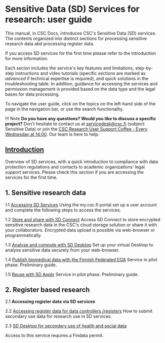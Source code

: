 # Sensitive Data (SD) Services for research: user guide

This manual, in CSC Docs, introduces CSC's Sensitive Data (SD) services. The contents organized into distinct sections for processing sensitive research data abd processing register data. 

If you access SD services for the first time please refer to the introduction for more information. 

Each secion includes the service's key features and limitations, step-by-step instructions and video tutorials (specific sections are marked as *advanced* if technical expertise is required), and quick solutions in the troubleshooting table. In addition, guidance for accessing the services and permission management is provided based on the data type and the legal bases for data processing. 

To navigate the user guide, click on the topics on the left-hand side of the page in the navigation bar, or use the search functionality. 


!!! Note
    **Do you have any questions? Would you like to discuss a specific project?** Don't hesitate to contact us at servicedesk@csc.fi (subject: Sensitive Data) or join the [CSC Research User Support Coffee - Every Wednesday at 14:00](https://ssl.eventilla.com/usersupportcoffee). Our team is here to help.
    
    
 
## [Introduction](./intro.md)

Overview of SD services, with a quick introduction to compliance with data protection regulations and contacts to academic organizations' legal support services. Please check this section if you are accessing the services for the first time.
  
 
## 1. Sensitive research data  


1.1 [Accessing SD Services](./sd-access.md) Using the my.csc.fi portal set up a user account and complete the following steps to access the services. 

1.2 [Store and share with SD Connect](./sd_connect.md) Access SD Connect to store encrypted sensitive research data in the CSC's cloud storage solution or share it with your collaborators. Encrypted data upload is possible via web-browser or programmatically.
   
1.3 [Analyse and compute with SD Desktop](./sd_desktop.md) Set up your virtual Desktop to analyse sensitive data securely from your web-browser. 

1.4 [Publish biomedical data with the Finnish Federated EGA](./federatedega.md) Service in pilot phase. Preliminary guide.
 
1.5 [Reuse with SD Apply](./sd-apply.md) Service in pilot phase. Preliminary guide. 
 


## 2. Register based research

2.1 **Accessing register data via SD services**

2.2  [Accessing register data for data controllers /registers](./single-register-submission.md)
How to submit secondary use data for research use in SD services.

2.3  [SD Desktop for secondary use of health and social data](./sd-desktop-audited.md)

Access to this service requires a Findata permit.

  
 
